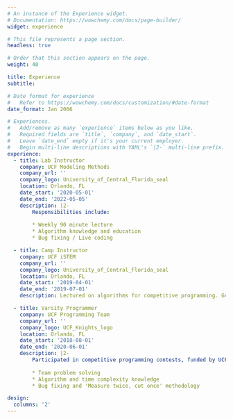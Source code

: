 ```yaml
---
# An instance of the Experience widget.
# Documentation: https://wowchemy.com/docs/page-builder/
widget: experience

# This file represents a page section.
headless: true

# Order that this section appears on the page.
weight: 40

title: Experience
subtitle:

# Date format for experience
#   Refer to https://wowchemy.com/docs/customization/#date-format
date_format: Jan 2006

# Experiences.
#   Add/remove as many `experience` items below as you like.
#   Required fields are `title`, `company`, and `date_start`.
#   Leave `date_end` empty if it's your current employer.
#   Begin multi-line descriptions with YAML's `|2-` multi-line prefix.
experience:
  - title: Lab Instructor
    company: UCF Modeling Methods
    company_url: ''
    company_logo: University_of_Central_Florida_seal
    location: Orlando, FL
    date_start: '2020-05-01'
    date_end: '2022-05-05'
    description: |2-
        Responsibilities include:
        
        * Weekly 90 minute lecture
        * Algorithm knowledge and education
        * Bug fixing / Live coding

  - title: Camp Instructor
    company: UCF iSTEM
    company_url: ''
    company_logo: University_of_Central_Florida_seal
    location: Orlando, FL
    date_start: '2019-04-01'
    date_end: '2019-07-01'
    description: Lectured on algorithms for competitive programming. Generated problems, solutions, and data for practice contests. Requires knowledge of algorithm applications and teaching ability.

  - title: Varsity Programmer
    company: UCF Programming Team
    company_url: ''
    company_logo: UCF_Knights_logo
    location: Orlando, FL
    date_start: '2018-08-01'
    date_end: '2020-06-01'
    description: |2-
        Participated in competitive programming contests, funded by UCF's CECS department. Skills include:
        
        * Team problem solving
        * Algorithm and time complexity knowledge
        * Bug fixing and 'Measure twice, cut once' methodology

design:
  columns: '2'
---
```

